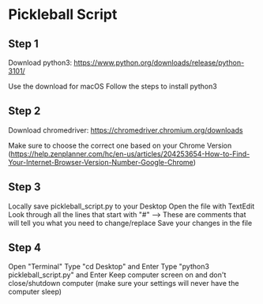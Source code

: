 # Pickleball Script

## Step 1

Download python3: https://www.python.org/downloads/release/python-3101/

Use the download for macOS
Follow the steps to install python3

## Step 2

Download chromedriver: https://chromedriver.chromium.org/downloads

Make sure to choose the correct one based on your Chrome Version (https://help.zenplanner.com/hc/en-us/articles/204253654-How-to-Find-Your-Internet-Browser-Version-Number-Google-Chrome)

## Step 3

Locally save pickleball_script.py to your Desktop
Open the file with TextEdit
Look through all the lines that start with "#" --> These are comments that will tell you what you need to change/replace
Save your changes in the file

## Step 4

Open "Terminal" 
Type "cd Desktop" and Enter
Type "python3 pickleball_script.py" and Enter
Keep computer screen on and don't close/shutdown computer (make sure your settings will never have the computer sleep)
